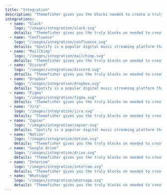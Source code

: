 ```yaml
---
title: "Integration"
description: "Themefisher gives you the blocks needed to create a truly professional website for your SaaS is a long established fact that a reader."
integrations:
  - name: "Slack"
    logo: "/images/integration/slack.svg"
    details: "Themefisher gives you the truly blocks on needed to create a truly website."
  - name: "Confluence"
    logo: "/images/integration/confluence.svg"
    details: "Spotify is a popular digital music streaming platform that revolutionized."
  - name: "MailChimp"
    logo: "/images/integration/mailchimp.svg"
    details: "Themefisher gives you the truly blocks on needed to create a truly website."
  - name: "Discord"
    logo: "/images/integration/discord.svg"
    details: "Themefisher gives you the truly blocks on needed to create a truly website."
  - name: "Dropbox"
    logo: "/images/integration/dropbox.svg"
    details: "Spotify is a popular digital music streaming platform that revolutionized."
  - name: "Figma"
    logo: "/images/integration/figma.svg"
    details: "Themefisher gives you the truly blocks on needed to create a truly website."
  - name: "Jira"
    logo: "/images/integration/jira.svg"
    details: "Themefisher gives you the truly blocks on needed to create a truly website."
  - name: "Zapier"
    logo: "/images/integration/zapier.svg"
    details: "Spotify is a popular digital music streaming platform that revolutionized."
  - name: "Notion"
    logo: "/images/integration/notion.svg"
    details: "Themefisher gives you the truly blocks on needed to create a truly website."
  - name: "Google drive"
    logo: "/images/integration/drive.svg"
    details: "Themefisher gives you the truly blocks on needed to create a truly website."
  - name: "Intercom"
    logo: "/images/integration/intercom.svg"
    details: "Themefisher gives you the truly blocks on needed to create a truly website."
  - name: "Whatsapp"
    logo: "/images/integration/whatsapp.svg"
    details: "Themefisher gives you the truly blocks on needed to create a truly website."
---
```

